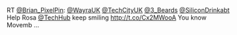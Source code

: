 RT <a href="http://twitter.com/Brian_PixelPin">@Brian_PixelPin</a>: <a href="http://twitter.com/WayraUK">@WayraUK</a> <a href="http://twitter.com/TechCityUK">@TechCityUK</a> <a href="http://twitter.com/3_Beards">@3_Beards</a> <a href="http://twitter.com/SiliconDrinkabt">@SiliconDrinkabt</a> Help Rosa <a href="http://twitter.com/TechHub">@TechHub</a> keep smiling <a href="http://t.co/Cx2MWooA">http://t.co/Cx2MWooA</a> You know Movemb ...